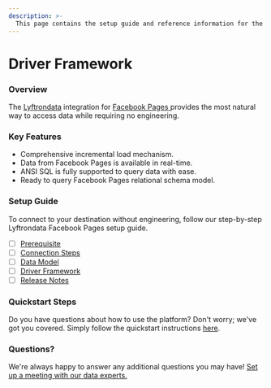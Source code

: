 ```yaml
---
description: >-
  This page contains the setup guide and reference information for the Facebook Pages source connector.
---
```


# Driver Framework

### Overview

The [Lyftrondata](https://www.lyftrondata.com/) integration for [Facebook Pages](https://www.lyftrondata.com/integration/facebook-pages/)[ ](https://www.lyftrondata.com/integration/facebook-pages/)provides the most natural way to access data while requiring no engineering.

### Key Features

* Comprehensive incremental load mechanism.
* Data from Facebook Pages is available in real-time.&#x20;
* ANSI SQL is fully supported to query data with ease.
* Ready to query Facebook Pages relational schema model.

### Setup Guide

To connect to your destination without engineering, follow our step-by-step Lyftrondata Facebook Pages setup guide.

* [ ] [Prerequisite](../../marketing-analytics/facebook-pages/prerequisite.md)
* [ ] [Connection Steps](../../marketing-analytics/facebook-pages/connection-steps.md)
* [ ] [Data Model](../../marketing-analytics/facebook-pages/data-model/)
* [ ] [Driver Framework](../../marketing-analytics/facebook-pages/driver-framework/)
* [ ] [Release Notes](../../marketing-analytics/facebook-pages/release-notes.md)

### Quickstart Steps

Do you have questions about how to use the platform? Don't worry; we've got you covered. Simply follow the quickstart instructions [here](../../../quickstart-steps.md).

### Questions? <a href="#questions" id="questions"></a>

We're always happy to answer any additional questions you may have! [Set up a meeting with our data experts.](https://www.lyftrondata.com/book-a-meeting/)


